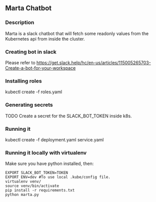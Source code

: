 ## Marta Chatbot
### Description
Marta is a slack chatbot that will fetch some readonly values from the Kubernetes api from inside the cluster.
### Creating bot in slack
Please refer to https://get.slack.help/hc/en-us/articles/115005265703-Create-a-bot-for-your-workspace
### Installing roles
kubectl create -f roles.yaml
### Generating secrets
TODO
Create a secret for the SLACK_BOT_TOKEN inside k8s.
### Running it
kubectl create -f deployment.yaml service.yaml
### Running it locally with virtualenv
Make sure you have python installed, then:
```shell
EXPORT SLACK_BOT_TOKEN=TOKEN
EXPORT ENV=dev #To use local .kube/config file.
virtualenv venv/
source venv/bin/activate
pip install -r requirements.txt
python marta.py
```
